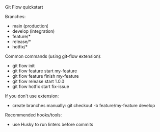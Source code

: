 Git Flow quickstart

Branches:
- main (production)
- develop (integration)
- feature/*
- release/*
- hotfix/*

Common commands (using git-flow extension):
- git flow init
- git flow feature start my-feature
- git flow feature finish my-feature
- git flow release start 1.0.0
- git flow hotfix start fix-issue

If you don't use extension:
- create branches manually: git checkout -b feature/my-feature develop

Recommended hooks/tools:
- use Husky to run linters before commits
